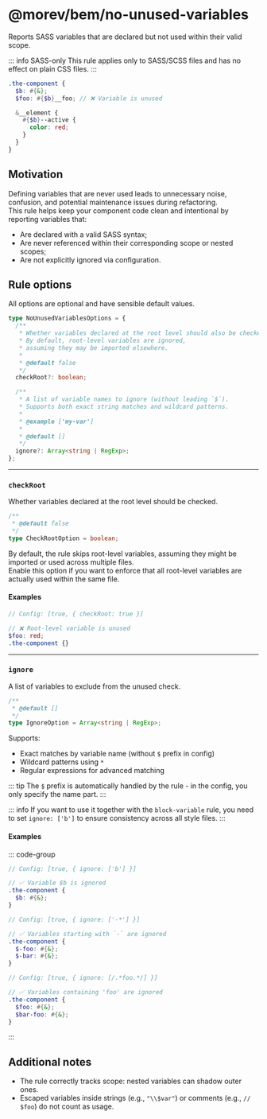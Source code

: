 # @morev/bem/no-unused-variables

Reports SASS variables that are declared but not used within their valid scope.

::: info SASS-only
This rule applies only to SASS/SCSS files and has no effect on plain CSS files.
:::

```scss
.the-component {
  $b: #{&};
  $foo: #{$b}__foo; // ❌ Variable is unused

  &__element {
    #{$b}--active {
      color: red;
    }
  }
}
```

## Motivation

Defining variables that are never used leads to unnecessary noise, confusion, and potential maintenance issues during refactoring. \
This rule helps keep your component code clean and intentional by reporting variables that:

* Are declared with a valid SASS syntax;
* Are never referenced within their corresponding scope or nested scopes;
* Are not explicitly ignored via configuration.

## Rule options

All options are optional and have sensible default values.

```ts
type NoUnusedVariablesOptions = {
  /**
   * Whether variables declared at the root level should also be checked.
   * By default, root-level variables are ignored,
   * assuming they may be imported elsewhere.
   *
   * @default false
   */
  checkRoot?: boolean;

  /**
   * A list of variable names to ignore (without leading `$`).
   * Supports both exact string matches and wildcard patterns.
   *
   * @example ['my-var']
   *
   * @default []
   */
  ignore?: Array<string | RegExp>;
};
```

---

### `checkRoot`

Whether variables declared at the root level should be checked.

```ts
/**
 * @default false
 */
type CheckRootOption = boolean;
```

By default, the rule skips root-level variables,
assuming they might be imported or used across multiple files. \
Enable this option if you want to enforce that all root-level variables
are actually used within the same file.

#### Examples

```scss
// Config: [true, { checkRoot: true }]

// ❌ Root-level variable is unused
$foo: red;
.the-component {}
```

---

### `ignore`

A list of variables to exclude from the unused check.

```ts
/**
 * @default []
 */
type IgnoreOption = Array<string | RegExp>;
```

Supports:

* Exact matches by variable name (without `$` prefix in config)
* Wildcard patterns using `*`
* Regular expressions for advanced matching

::: tip
The `$` prefix is automatically handled by the rule - in the config, you only specify the name part.
:::

<!-- TODO: Link -->
::: info
If you want to use it together with the `block-variable` rule,
you need to set `ignore: ['b']` to ensure consistency across all style files.
:::

#### Examples

::: code-group

```scss [string]
// Config: [true, { ignore: ['b'] }]

// ✅ Variable $b is ignored
.the-component {
  $b: #{&};
}
```

```scss [string + wildcard]
// Config: [true, { ignore: ['-*'] }]

// ✅ Variables starting with `-` are ignored
.the-component {
  $-foo: #{&};
  $-bar: #{&};
}
```

```scss [RegExp]
// Config: [true, { ignore: [/.*foo.*/] }]

// ✅ Variables containing 'foo' are ignored
.the-component {
  $foo: #{&};
  $bar-foo: #{&};
}
```

:::

## Additional notes

* The rule correctly tracks scope: nested variables can shadow outer ones.
* Escaped variables inside strings (e.g., `"\\$var"`) or comments (e.g., `// $foo`) do not count as usage.
